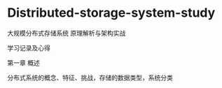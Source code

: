 # Distributed-storage-system-study

大规模分布式存储系统 原理解析与架构实战

学习记录及心得



第一章 概述

分布式系统的概念、特征、挑战，存储的数据类型，系统分类